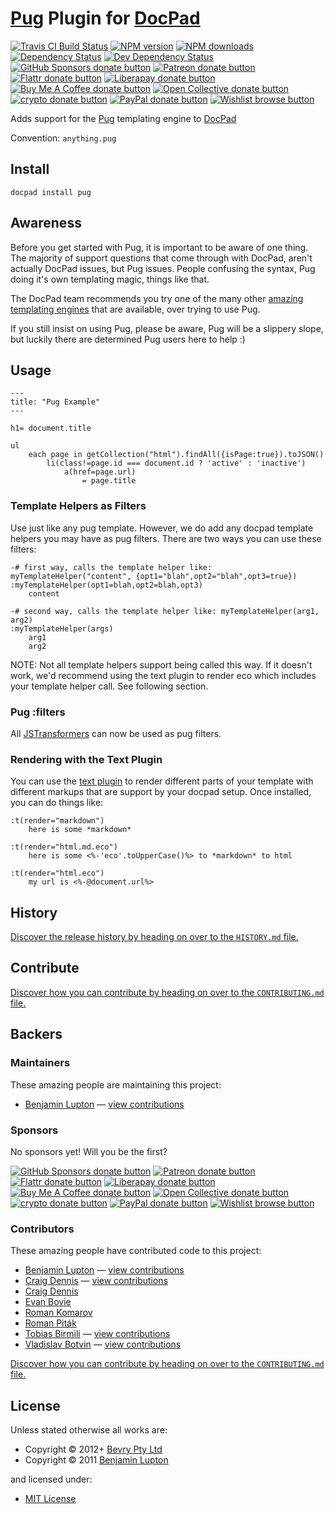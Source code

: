 # [Pug](http://pugjs.org/) Plugin for [DocPad](http://docpad.org)

<!-- BADGES/ -->

<span class="badge-travisci"><a href="http://travis-ci.com/docpad/docpad-plugin-pug" title="Check this project's build status on TravisCI"><img src="https://img.shields.io/travis/com/docpad/docpad-plugin-pug/master.svg" alt="Travis CI Build Status" /></a></span>
<span class="badge-npmversion"><a href="https://npmjs.org/package/docpad-plugin-pug" title="View this project on NPM"><img src="https://img.shields.io/npm/v/docpad-plugin-pug.svg" alt="NPM version" /></a></span>
<span class="badge-npmdownloads"><a href="https://npmjs.org/package/docpad-plugin-pug" title="View this project on NPM"><img src="https://img.shields.io/npm/dm/docpad-plugin-pug.svg" alt="NPM downloads" /></a></span>
<span class="badge-daviddm"><a href="https://david-dm.org/docpad/docpad-plugin-pug" title="View the status of this project's dependencies on DavidDM"><img src="https://img.shields.io/david/docpad/docpad-plugin-pug.svg" alt="Dependency Status" /></a></span>
<span class="badge-daviddmdev"><a href="https://david-dm.org/docpad/docpad-plugin-pug#info=devDependencies" title="View the status of this project's development dependencies on DavidDM"><img src="https://img.shields.io/david/dev/docpad/docpad-plugin-pug.svg" alt="Dev Dependency Status" /></a></span>
<br class="badge-separator" />
<span class="badge-githubsponsors"><a href="https://github.com/sponsors/balupton" title="Donate to this project using GitHub Sponsors"><img src="https://img.shields.io/badge/github-donate-yellow.svg" alt="GitHub Sponsors donate button" /></a></span>
<span class="badge-patreon"><a href="https://patreon.com/bevry" title="Donate to this project using Patreon"><img src="https://img.shields.io/badge/patreon-donate-yellow.svg" alt="Patreon donate button" /></a></span>
<span class="badge-flattr"><a href="https://flattr.com/profile/balupton" title="Donate to this project using Flattr"><img src="https://img.shields.io/badge/flattr-donate-yellow.svg" alt="Flattr donate button" /></a></span>
<span class="badge-liberapay"><a href="https://liberapay.com/bevry" title="Donate to this project using Liberapay"><img src="https://img.shields.io/badge/liberapay-donate-yellow.svg" alt="Liberapay donate button" /></a></span>
<span class="badge-buymeacoffee"><a href="https://buymeacoffee.com/balupton" title="Donate to this project using Buy Me A Coffee"><img src="https://img.shields.io/badge/buy%20me%20a%20coffee-donate-yellow.svg" alt="Buy Me A Coffee donate button" /></a></span>
<span class="badge-opencollective"><a href="https://opencollective.com/bevry" title="Donate to this project using Open Collective"><img src="https://img.shields.io/badge/open%20collective-donate-yellow.svg" alt="Open Collective donate button" /></a></span>
<span class="badge-crypto"><a href="https://bevry.me/crypto" title="Donate to this project using Cryptocurrency"><img src="https://img.shields.io/badge/crypto-donate-yellow.svg" alt="crypto donate button" /></a></span>
<span class="badge-paypal"><a href="https://bevry.me/paypal" title="Donate to this project using Paypal"><img src="https://img.shields.io/badge/paypal-donate-yellow.svg" alt="PayPal donate button" /></a></span>
<span class="badge-wishlist"><a href="https://bevry.me/wishlist" title="Buy an item on our wishlist for us"><img src="https://img.shields.io/badge/wishlist-donate-yellow.svg" alt="Wishlist browse button" /></a></span>

<!-- /BADGES -->


Adds support for the [Pug](http://pugjs.org/) templating engine to [DocPad](https://docpad.org)

Convention:  `anything.pug`


## Install

```
docpad install pug
```


## Awareness

Before you get started with Pug, it is important to be aware of one thing. The majority of support questions that come through with DocPad, aren't actually DocPad issues, but Pug issues. People confusing the syntax, Pug doing it's own templating magic, things like that.

The DocPad team recommends you try one of the many other [amazing templating engines](http://docpad.org/docs/plugins#renderers) that are available, over trying to use Pug.

If you still insist on using Pug, please be aware, Pug will be a slippery slope, but luckily there are determined Pug users here to help :)


## Usage

``` pug
---
title: "Pug Example"
---

h1= document.title

ul
	each page in getCollection("html").findAll({isPage:true}).toJSON()
		li(class!=page.id === document.id ? 'active' : 'inactive')
			a(href=page.url)
				= page.title
```

### Template Helpers as Filters

Use just like any pug template. However, we do add any docpad template helpers you may have as pug filters. There are two ways you can use these filters:

``` pug
-# first way, calls the template helper like: myTemplateHelper("content", {opt1="blah",opt2="blah",opt3=true})
:myTemplateHelper(opt1=blah,opt2=blah,opt3)
    content

-# second way, calls the template helper like: myTemplateHelper(arg1, arg2)
:myTemplateHelper(args)
    arg1
    arg2
```

NOTE: Not all template helpers support being called this way. If it doesn't work, we'd recommend using the text plugin to render eco which includes your template helper call. See following section.

### Pug :filters

All [JSTransformers](https://www.npmjs.com/browse/keyword/jstransformer) can now be used as pug filters.


### Rendering with the Text Plugin
You can use the [text plugin](http://docpad.org/plugin/text) to render different parts of your template with different markups that are support by your docpad setup. Once installed, you can do things like:

``` pug
:t(render="markdown")
    here is some *markdown*

:t(render="html.md.eco")
    here is some <%-'eco'.toUpperCase()%> to *markdown* to html

:t(render="html.eco")
    my url is <%-@document.url%>
```








<!-- HISTORY/ -->

<h2>History</h2>

<a href="https://github.com/docpad/docpad-plugin-pug/blob/master/HISTORY.md#files">Discover the release history by heading on over to the <code>HISTORY.md</code> file.</a>

<!-- /HISTORY -->


<!-- CONTRIBUTE/ -->

<h2>Contribute</h2>

<a href="https://github.com/docpad/docpad-plugin-pug/blob/master/CONTRIBUTING.md#files">Discover how you can contribute by heading on over to the <code>CONTRIBUTING.md</code> file.</a>

<!-- /CONTRIBUTE -->


<!-- BACKERS/ -->

<h2>Backers</h2>

<h3>Maintainers</h3>

These amazing people are maintaining this project:

<ul><li><a href="https://balupton.com">Benjamin Lupton</a> — <a href="https://github.com/docpad/docpad-plugin-pug/commits?author=balupton" title="View the GitHub contributions of Benjamin Lupton on repository docpad/docpad-plugin-pug">view contributions</a></li></ul>

<h3>Sponsors</h3>

No sponsors yet! Will you be the first?

<span class="badge-githubsponsors"><a href="https://github.com/sponsors/balupton" title="Donate to this project using GitHub Sponsors"><img src="https://img.shields.io/badge/github-donate-yellow.svg" alt="GitHub Sponsors donate button" /></a></span>
<span class="badge-patreon"><a href="https://patreon.com/bevry" title="Donate to this project using Patreon"><img src="https://img.shields.io/badge/patreon-donate-yellow.svg" alt="Patreon donate button" /></a></span>
<span class="badge-flattr"><a href="https://flattr.com/profile/balupton" title="Donate to this project using Flattr"><img src="https://img.shields.io/badge/flattr-donate-yellow.svg" alt="Flattr donate button" /></a></span>
<span class="badge-liberapay"><a href="https://liberapay.com/bevry" title="Donate to this project using Liberapay"><img src="https://img.shields.io/badge/liberapay-donate-yellow.svg" alt="Liberapay donate button" /></a></span>
<span class="badge-buymeacoffee"><a href="https://buymeacoffee.com/balupton" title="Donate to this project using Buy Me A Coffee"><img src="https://img.shields.io/badge/buy%20me%20a%20coffee-donate-yellow.svg" alt="Buy Me A Coffee donate button" /></a></span>
<span class="badge-opencollective"><a href="https://opencollective.com/bevry" title="Donate to this project using Open Collective"><img src="https://img.shields.io/badge/open%20collective-donate-yellow.svg" alt="Open Collective donate button" /></a></span>
<span class="badge-crypto"><a href="https://bevry.me/crypto" title="Donate to this project using Cryptocurrency"><img src="https://img.shields.io/badge/crypto-donate-yellow.svg" alt="crypto donate button" /></a></span>
<span class="badge-paypal"><a href="https://bevry.me/paypal" title="Donate to this project using Paypal"><img src="https://img.shields.io/badge/paypal-donate-yellow.svg" alt="PayPal donate button" /></a></span>
<span class="badge-wishlist"><a href="https://bevry.me/wishlist" title="Buy an item on our wishlist for us"><img src="https://img.shields.io/badge/wishlist-donate-yellow.svg" alt="Wishlist browse button" /></a></span>

<h3>Contributors</h3>

These amazing people have contributed code to this project:

<ul><li><a href="https://balupton.com">Benjamin Lupton</a> — <a href="https://github.com/docpad/docpad-plugin-pug/commits?author=balupton" title="View the GitHub contributions of Benjamin Lupton on repository docpad/docpad-plugin-pug">view contributions</a></li>
<li><a href="https://github.com/craigmdennis">Craig Dennis</a> — <a href="https://github.com/docpad/docpad-plugin-pug/commits?author=craigmdennis" title="View the GitHub contributions of Craig Dennis on repository docpad/docpad-plugin-pug">view contributions</a></li>
<li><a href="craigmdennis.com">Craig Dennis</a></li>
<li><a href="http://phaseone.me">Evan Bovie</a></li>
<li><a href="http://kizu.ru/en/">Roman Komarov</a></li>
<li><a href="pitak.net">Roman Piták</a></li>
<li><a href="https://github.com/toabi">Tobias Birmili</a> — <a href="https://github.com/docpad/docpad-plugin-pug/commits?author=toabi" title="View the GitHub contributions of Tobias Birmili on repository docpad/docpad-plugin-pug">view contributions</a></li>
<li><a href="https://github.com/darrrk">Vladislav Botvin</a> — <a href="https://github.com/docpad/docpad-plugin-pug/commits?author=darrrk" title="View the GitHub contributions of Vladislav Botvin on repository docpad/docpad-plugin-pug">view contributions</a></li></ul>

<a href="https://github.com/docpad/docpad-plugin-pug/blob/master/CONTRIBUTING.md#files">Discover how you can contribute by heading on over to the <code>CONTRIBUTING.md</code> file.</a>

<!-- /BACKERS -->


<!-- LICENSE/ -->

<h2>License</h2>

Unless stated otherwise all works are:

<ul><li>Copyright &copy; 2012+ <a href="http://bevry.me">Bevry Pty Ltd</a></li>
<li>Copyright &copy; 2011 <a href="https://balupton.com">Benjamin Lupton</a></li></ul>

and licensed under:

<ul><li><a href="http://spdx.org/licenses/MIT.html">MIT License</a></li></ul>

<!-- /LICENSE -->

